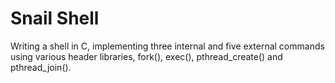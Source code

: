 <h1> Snail Shell </h1>

Writing a shell in C, implementing three internal and five external commands using various header libraries, fork(), exec(), pthread_create() and pthread_join().
